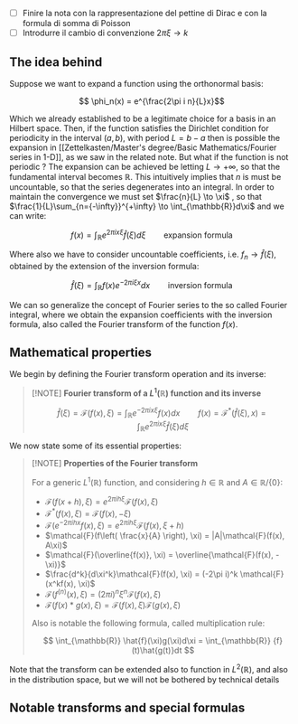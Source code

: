 - [ ] Finire la nota con la rappresentazione del pettine di Dirac e con la formula di somma di Poisson
- [ ] Introdurre il cambio di convenzione $2 \pi \xi \to k$
## The idea behind

Suppose we want to expand a function using the orthonormal basis:

$$ \phi_n(x) =  e^{\frac{2\pi i n}{L}x}$$

Which we already established to be a legitimate choice for a basis in an Hilbert space.
Then, if the function satisfies the Dirichlet condition for periodicity in the interval $(a,b)$, with period $L=b-a$ then is possible the expansion in [[Zettelkasten/Master's degree/Basic Mathematics/Fourier series in 1-D]], as we saw in the related note.
But what if the function is not periodic ?
The expansion can be achieved be letting $L \to +\infty$, so that the fundamental interval becomes $\mathbb{R}$. This intuitively implies that $n$ is must be uncountable, so that the series degenerates into an integral.
In order to maintain the convergence we must set $\frac{n}{L} \to \xi$ , so that $\frac{1}{L}\sum_{n={-\infty}}^{+\infty} \to \int_{\mathbb{R}}d\xi$ and we can write:

$$ f(x) = \int_\mathbb{R}e^{2\pi i x\xi}\hat{f}(\xi)d\xi \qquad \mbox{expansion formula}$$

Where also we have to consider uncountable coefficients, i.e. $f_n \to \hat{f}(\xi)$, obtained by the extension of the inversion formula:

$$ \hat{f}(\xi) = \int_\mathbb{R}  f(x) e^{-2\pi i \xi x} dx\qquad \mbox{inversion formula} $$

We can so generalize the concept of Fourier series to the so called Fourier integral, where we obtain the expansion coefficients with the inversion formula, also called the Fourier transform of the function $f(x)$.

## Mathematical properties
 
We begin by defining the Fourier transform operation and its inverse:

>[!NOTE] **Fourier transform of a $L^1(\mathbb{R})$ function and its inverse**
> 
> $$ \hat{f}(\xi)= \mathcal{F}(f(x), \xi) = \int_\mathbb{R}e^{-2\pi i x\xi}f(x)dx \qquad f(x)= \mathcal{F}^*(\hat{f}(\xi), x) = \int_\mathbb{R}e^{2\pi i x\xi}\hat{f}(\xi)d\xi$$

We now state some of its essential properties:

>[!NOTE] **Properties of the Fourier transform**
> 
> For a generic $L^1(\mathbb{R})$ function, and considering $h \in \mathbb{R}$ and $A \in \mathbb{R} / \{0 \}$:
>
> - $\mathcal{F}(f(x+h), \xi) = e^{2 \pi i h \xi}\mathcal{F}(f(x), \xi)$
> - $\mathcal{F}^*(f(x), \xi)= \mathcal{F}(f(x),- \xi)$
> - $\mathcal{F}(e^{-2 \pi i h x}f(x), \xi)=e^{2 \pi i h \xi}\mathcal{F}(f(x), \xi+h)$
> - $\mathcal{F}(f\left( \frac{x}{A} \right), \xi) = |A|\mathcal{F}(f(x), A\xi)$
> - $\mathcal{F}(\overline{f(x)}, \xi) = \overline{\mathcal{F}(f(x), -\xi)}$
>- $\frac{d^k}{d\xi^k}\mathcal{F}(f(x), \xi) = (-2\pi i)^k \mathcal{F}(x^kf(x), \xi)$
>- $\mathcal{F}(f^{(n)}(x), \xi)=(2 \pi i)^n \xi^n \mathcal{F}(f(x), \xi)$
>- $\mathcal{F}(f(x)*g(x), \xi) = \mathcal{F}(f(x), \xi)\mathcal{F}(g(x), \xi)$
>
>Also is notable the following formula, called multiplication rule:
>
>$$ \int_{\mathbb{R}} \hat{f}(\xi)g(\xi)d\xi = \int_{\mathbb{R}} {f}(t)\hat{g(t)}dt $$

Note that the transform can be extended also to function in $L^2(\mathbb{R})$, and also in the distribution space, but we will not be bothered by technical details

## Notable transforms and special formulas


